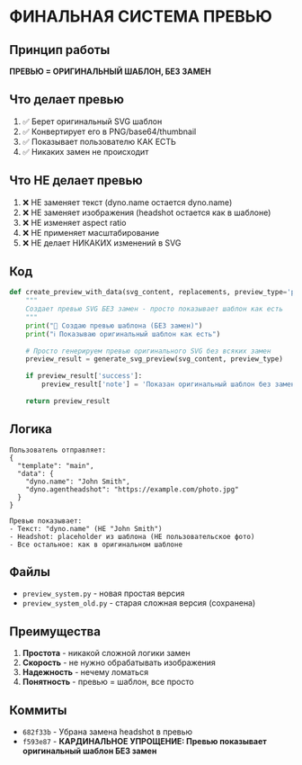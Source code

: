 # ФИНАЛЬНАЯ СИСТЕМА ПРЕВЬЮ

## Принцип работы

**ПРЕВЬЮ = ОРИГИНАЛЬНЫЙ ШАБЛОН, БЕЗ ЗАМЕН**

## Что делает превью

1. ✅ Берет оригинальный SVG шаблон
2. ✅ Конвертирует его в PNG/base64/thumbnail
3. ✅ Показывает пользователю КАК ЕСТЬ
4. ✅ Никаких замен не происходит

## Что НЕ делает превью

1. ❌ НЕ заменяет текст (dyno.name остается dyno.name)
2. ❌ НЕ заменяет изображения (headshot остается как в шаблоне)
3. ❌ НЕ изменяет aspect ratio
4. ❌ НЕ применяет масштабирование
5. ❌ НЕ делает НИКАКИХ изменений в SVG

## Код

```python
def create_preview_with_data(svg_content, replacements, preview_type='png'):
    """
    Создает превью SVG БЕЗ замен - просто показывает шаблон как есть
    """
    print("🎨 Создаю превью шаблона (БЕЗ замен)")
    print("ℹ️ Показываю оригинальный шаблон как есть")
    
    # Просто генерируем превью оригинального SVG без всяких замен
    preview_result = generate_svg_preview(svg_content, preview_type)
    
    if preview_result['success']:
        preview_result['note'] = 'Показан оригинальный шаблон без замен'
    
    return preview_result
```

## Логика

```
Пользователь отправляет:
{
  "template": "main",
  "data": {
    "dyno.name": "John Smith",
    "dyno.agentheadshot": "https://example.com/photo.jpg"
  }
}

Превью показывает:
- Текст: "dyno.name" (НЕ "John Smith")
- Headshot: placeholder из шаблона (НЕ пользовательское фото)
- Все остальное: как в оригинальном шаблоне
```

## Файлы

- `preview_system.py` - новая простая версия
- `preview_system_old.py` - старая сложная версия (сохранена)

## Преимущества

1. **Простота** - никакой сложной логики замен
2. **Скорость** - не нужно обрабатывать изображения
3. **Надежность** - нечему ломаться
4. **Понятность** - превью = шаблон, все просто

## Коммиты

- `682f33b` - Убрана замена headshot в превью
- `f593e87` - **КАРДИНАЛЬНОЕ УПРОЩЕНИЕ: Превью показывает оригинальный шаблон БЕЗ замен**